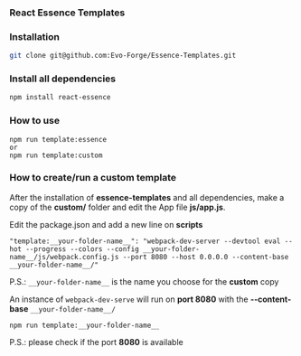 ### React Essence Templates

### Installation
```bash
git clone git@github.com:Evo-Forge/Essence-Templates.git
```

### Install all dependencies
```bash
npm install react-essence
```

### How to use
```
npm run template:essence
or
npm run template:custom
```

### How to create/run a custom template
After the installation of **essence-templates** and all dependencies, make a copy of the **custom/** folder and edit the App file **js/app.js**.

Edit the package.json and add a new line on **scripts** 
```
"template:__your-folder-name__": "webpack-dev-server --devtool eval --hot --progress --colors --config __your-folder-name__/js/webpack.config.js --port 8080 --host 0.0.0.0 --content-base __your-folder-name__/"
```
P.S.: `__your-folder-name__` is the name you choose for the **custom** copy

An instance of `webpack-dev-serve` will run on **port 8080** with the **--content-base** `__your-folder-name__/`
```
npm run template:__your-folder-name__
```

P.S.: please check if the port **8080** is available